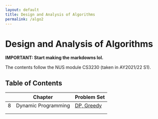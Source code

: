 ```yaml
---
layout: default
title: Design and Analysis of Algorithms
permalink: /algo2
---
```


# Design and Analysis of Algorithms

**IMPORTANT: Start making the markdowns lol.**

The contents follow the NUS module CS3230 (taken in AY2021/22 S1).

## Table of Contents

|      | Chapter             | Problem Set                                         |
| ---- | ------------------- | --------------------------------------------------- |
| 8    | Dynamic Programming | [DP, Greedy](/notes-blog/algo2/dp_greedy_prob.html) |
|      |                     |                                                     |
|      |                     |                                                     |

